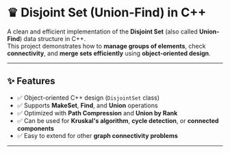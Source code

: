 # ♛ Disjoint Set (Union-Find) in C++

A clean and efficient implementation of the **Disjoint Set** (also called **Union-Find**) data structure in C++.  
This project demonstrates how to **manage groups of elements**, check **connectivity**, and **merge sets efficiently** using **object-oriented design**.

---

## ✨ Features

- ✅ Object-oriented C++ design (`DisjointSet` class)  
- ✅ Supports **MakeSet**, **Find**, and **Union** operations  
- ✅ Optimized with **Path Compression** and **Union by Rank**  
- ✅ Can be used for **Kruskal's algorithm**, **cycle detection**, or **connected components**  
- ✅ Easy to extend for other **graph connectivity problems**

---

